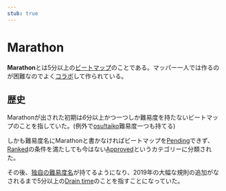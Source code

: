 ```yaml
---
stub: true
---
```


# Marathon

**Marathon**とは5分以上の[ビートマップ](/wiki/Beatmap)のことである。マッパー一人では作るのが困難なのでよく[コラボ](/wiki/Beatmap/Beatmap_collaborations)して作られている。

## 歴史

Marathonが出された初期は*6*分以上かつ一つしか難易度を持たないビートマップのことを指していた。(例外で[osu!taiko](/wiki/Game_mode/osu!taiko)難易度一つも持てる)

しかも難易度名にMarathonと書かなければビートマップを[Pending](/wiki/Beatmap/Category#work-in-progress-and-pending)できず、[Ranked](/wiki/Beatmap/Category#ranked)の条件を満たしても今はない[Approved](/wiki/Beatmap/Category#approved)というカテゴリーに分類された。

その後、[独自の難易度名](/wiki/Ranking_Criteria/Difficulty_naming)が持てるようになり、2019年の大幅な規則の追加がなされるまで5分以上の[Drain time](/wiki/Gameplay/Drain_time)のことを指すことになっていた。

